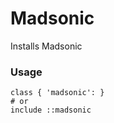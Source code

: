 # Madsonic

Installs Madsonic


### Usage

    class { 'madsonic': }
    # or
    include ::madsonic
